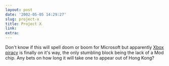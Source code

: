 ```yaml
---
layout: post
date: '2002-05-05 14:29:27'
slug: project-x
title: Project X
link: 
extra: 
---
```


Don't know if this will spell doom or boom for Microsoft but apparently [Xbox piracy](http://www.lik-sang.com/catalog/news.php?artc=2574) is finally on it's way, the only stumbling block being the lack of a Mod chip. Any bets on how long it will take one to appear out of  Hong Kong?